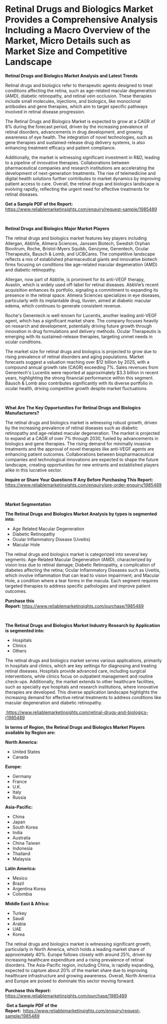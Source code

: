 <p><h1>Retinal Drugs and Biologics Market Provides a Comprehensive Analysis Including a Macro Overview of the Market, Micro Details such as Market Size and Competitive Landscape</h1></p><p><strong>Retinal Drugs and Biologics Market Analysis and Latest Trends</strong></p>
<p><p>Retinal drugs and biologics refer to therapeutic agents designed to treat conditions affecting the retina, such as age-related macular degeneration (AMD), diabetic retinopathy, and retinal vein occlusion. These therapies include small molecules, injections, and biologics, like monoclonal antibodies and gene therapies, which aim to target specific pathways involved in retinal disease progression. </p><p>The Retinal Drugs and Biologics Market is expected to grow at a CAGR of 8% during the forecast period, driven by the increasing prevalence of retinal disorders, advancements in drug development, and growing awareness of eye health. The integration of novel technologies, such as gene therapies and sustained-release drug delivery systems, is also enhancing treatment efficacy and patient compliance.</p><p>Additionally, the market is witnessing significant investment in R&D, leading to a pipeline of innovative therapies. Collaborations between pharmaceutical companies and research institutions are accelerating the development of next-generation treatments. The rise of telemedicine and digital health solutions further contributes to market dynamics by improving patient access to care. Overall, the retinal drugs and biologics landscape is evolving rapidly, reflecting the urgent need for effective treatments for retinal diseases.</p></p>
<p><strong>Get a Sample PDF of the Report:&nbsp;</strong> <a href="https://www.reliablemarketinsights.com/enquiry/request-sample/1985489?utm_campaign=2757&utm_medium=2&utm_source=Github&utm_content=ia&utm_term=19042025&utm_id=retinal-drugs-and-biologics">https://www.reliablemarketinsights.com/enquiry/request-sample/1985489</a></p>
<p>&nbsp;</p>
<p><strong>Retinal Drugs and Biologics Major Market Players</strong></p>
<p><p>The retinal drugs and biologics market features key players including Allergan, AbbVie, Alimera Sciences, Janssen Biotech, Swedish Orphan Biovitrum, Roche, Bristol-Myers Squibb, Genzyme, Genentech, Ocular Therapeutix, Bausch & Lomb, and UCBCares. The competitive landscape reflects a mix of established pharmaceutical giants and innovative biotech firms focusing on conditions like age-related macular degeneration (AMD) and diabetic retinopathy.</p><p>Allergan, now part of AbbVie, is prominent for its anti-VEGF therapy, Avastin, which is widely used off-label for retinal diseases. AbbVie’s recent acquisition enhances its portfolio, signaling a commitment to expanding its presence in the retinal space. Alimera Sciences specializes in eye diseases, particularly with its implantable drug, Iluvien, aimed at diabetic macular edema, which continues to generate consistent revenue.</p><p>Roche's Genentech is well-known for Lucentis, another leading anti-VEGF agent, which has a significant market share. The company focuses heavily on research and development, potentially driving future growth through innovation in drug formulations and delivery methods. Ocular Therapeutix is emerging with its sustained-release therapies, targeting unmet needs in ocular conditions.</p><p>The market size for retinal drugs and biologics is projected to grow due to rising prevalence of retinal disorders and aging populations. Market forecasts suggest a valuation reaching over $12 billion by 2025, with a compound annual growth rate (CAGR) exceeding 7%. Sales revenues from Genentech's Lucentis were reported at approximately $3.3 billion in recent years, highlighting the strong financial performance within this segment. Bausch & Lomb also contributes significantly with its diverse portfolio in ocular health, driving competitive growth despite market fluctuations.</p></p>
<p>&nbsp;</p>
<p><strong>What Are The Key Opportunities For Retinal Drugs and Biologics Manufacturers?</strong></p>
<p><p>The retinal drugs and biologics market is witnessing robust growth, driven by the increasing prevalence of retinal diseases such as diabetic retinopathy and age-related macular degeneration. The market is projected to expand at a CAGR of over 7% through 2030, fueled by advancements in biologics and gene therapies. The rising demand for minimally invasive treatments and the approval of novel therapies like anti-VEGF agents are enhancing patient outcomes. Collaborations between biopharmaceutical companies and technological innovations are expected to shape the future landscape, creating opportunities for new entrants and established players alike in this lucrative sector.</p></p>
<p><strong>Inquire or Share Your Questions If Any Before Purchasing This Report:</strong> <a href="https://www.reliablemarketinsights.com/enquiry/pre-order-enquiry/1985489?utm_campaign=2757&utm_medium=2&utm_source=Github&utm_content=ia&utm_term=19042025&utm_id=retinal-drugs-and-biologics">https://www.reliablemarketinsights.com/enquiry/pre-order-enquiry/1985489</a></p>
<p>&nbsp;</p>
<p><strong>Market Segmentation</strong></p>
<p><strong>The Retinal Drugs and Biologics Market Analysis by types is segmented into:</strong></p>
<p><ul><li>Age Related Macular Degeneration</li><li>Diabetic Retinopathy</li><li>Ocular Inflammatory Disease (Uveitis)</li><li>Macular Hole</li></ul></p>
<p><p>The retinal drugs and biologics market is categorized into several key segments: Age-Related Macular Degeneration (AMD), characterized by vision loss due to retinal damage; Diabetic Retinopathy, a complication of diabetes affecting the retina; Ocular Inflammatory Diseases such as Uveitis, which involve inflammation that can lead to vision impairment; and Macular Hole, a condition where a tear forms in the macula. Each segment requires targeted therapies to address specific pathologies and improve patient outcomes.</p></p>
<p><strong>Purchase this Report:&nbsp;</strong><a href="https://www.reliablemarketinsights.com/purchase/1985489?utm_campaign=2757&utm_medium=2&utm_source=Github&utm_content=ia&utm_term=19042025&utm_id=retinal-drugs-and-biologics">https://www.reliablemarketinsights.com/purchase/1985489</a></p>
<p>&nbsp;</p>
<p><strong>The Retinal Drugs and Biologics Market Industry Research by Application is segmented into:</strong></p>
<p><ul><li>Hospitals</li><li>Clinics</li><li>Others</li></ul></p>
<p><p>The retinal drugs and biologics market serves various applications, primarily in hospitals and clinics, which are key settings for diagnosing and treating retinal diseases. Hospitals provide advanced care, including surgical interventions, while clinics focus on outpatient management and routine check-ups. Additionally, the market extends to other healthcare facilities, such as specialty eye hospitals and research institutions, where innovative therapies are developed. This diverse application landscape highlights the increasing demand for effective retinal treatments to address conditions like macular degeneration and diabetic retinopathy.</p></p>
<p><a href="https://www.reliablemarketinsights.com/retinal-drugs-and-biologics-r1985489?utm_campaign=2757&utm_medium=2&utm_source=Github&utm_content=ia&utm_term=19042025&utm_id=retinal-drugs-and-biologics">&nbsp;https://www.reliablemarketinsights.com/retinal-drugs-and-biologics-r1985489</a></p>
<p><strong>In terms of Region, the Retinal Drugs and Biologics Market Players available by Region are:</strong></p>
<p>
    <p> <strong> North America: </strong>
        <ul>
            <li>United States</li>
            <li>Canada</li>
        </ul>
        </p> 
    <p> <strong> Europe: </strong>
        <ul>
            <li>Germany</li>
            <li>France</li>
            <li>U.K.</li>
            <li>Italy</li>
            <li>Russia</li>
        </ul>
        </p> 
    <p> <strong> Asia-Pacific: </strong>
        <ul>
            <li>China</li>
            <li>Japan</li>
            <li>South Korea</li>
            <li>India</li>
            <li>Australia</li>
            <li>China Taiwan</li>
            <li>Indonesia</li>
            <li>Thailand</li>
            <li>Malaysia</li>
        </ul>
        </p> 
    <p> <strong> Latin America: </strong>
        <ul>
            <li>Mexico</li>
            <li>Brazil</li>
            <li>Argentina Korea</li>
            <li>Colombia</li>
        </ul>
        </p> 
    <p> <strong> Middle East & Africa: </strong>
        <ul>
            <li>Turkey</li>
            <li>Saudi</li>
            <li>Arabia</li>
            <li>UAE</li>
            <li>Korea</li>
        </ul>
    </p>
    </p>
<p><p>The retinal drugs and biologics market is witnessing significant growth, particularly in North America, which holds a leading market share of approximately 40%. Europe follows closely with around 25%, driven by increasing healthcare expenditure and a rising prevalence of retinal disorders. The Asia-Pacific region, including China, is rapidly expanding, expected to capture about 20% of the market share due to improving healthcare infrastructure and growing awareness. Overall, North America and Europe are poised to dominate this sector moving forward.</p></p>
<p><strong>Purchase this Report: </strong><a href="https://www.reliablemarketinsights.com/purchase/1985489?utm_campaign=2757&utm_medium=2&utm_source=Github&utm_content=ia&utm_term=19042025&utm_id=retinal-drugs-and-biologics">https://www.reliablemarketinsights.com/purchase/1985489</a></p>
<p>&nbsp;<strong>Get a Sample PDF of the Report:&nbsp;&nbsp;</strong><a href="https://www.reliablemarketinsights.com/enquiry/request-sample/1985489?utm_campaign=2757&utm_medium=2&utm_source=Github&utm_content=ia&utm_term=19042025&utm_id=retinal-drugs-and-biologics">https://www.reliablemarketinsights.com/enquiry/request-sample/1985489</a></p>
<p><strong></strong></p>
<p><p></p><p></p><p></p></p>